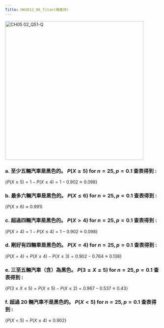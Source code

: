 ```yaml
---
Title: HW1012_06_Titan(陳嘉祥)
---
```


<img width="450" alt="CH05 02_Q51-Q" src="https://github.com/user-attachments/assets/9829bc4b-ea9c-41be-8fd6-2d901ab44948">


### a. 至少五輛汽車是黑色的。 $P(X \ge 5) \text{ for } n=25, p=0.1$ 查表得到 :  

$\{
P(X \ge 5)=
1-P(X \le 4)=
1-0.902
\approx 0.098
\}$

### b. 最多六輛汽車是黑色的。 $P(X \le 6) \text{ for } n=25, p=0.1$ 查表得到 :  

$\{
P(X \le 6)
\approx 0.991
\}$

### c. 超過四輛汽車是黑色的。 $P(X > 4) \text{ for } n=25, p=0.1$ 查表得到 :  

$\{
P(X > 4)=
1-P(X \le 4)=
1-0.902
\approx 0.098
\}$

### d. 剛好有四輛車是黑色的。 $P(X = 4) \text{ for } n=25, p=0.1$ 查表得到 :  

$\{
P(X = 4)=
P(X \le 4)-P(X \le 3)=
0.902-0.764
\approx 0.138
\}$

### e. 三至五輛汽車（含）為黑色。 $P(3 \le X \le 5) \text{ for } n=25, p=0.1$ 查表得到 :  

$\{
P(3 \le X \le 5)=
P(X \le 5)-P(X \le 2)=
0.967-0.537
\approx 0.43
\}$

### f. 超過 20 輛汽車不是黑色的。 $P(X < 5) \text{ for } n=25, p=0.1$ 查表得到 :  

$\{
P(X < 5)=
P(X \le 4)
\approx 0.902
\}$

